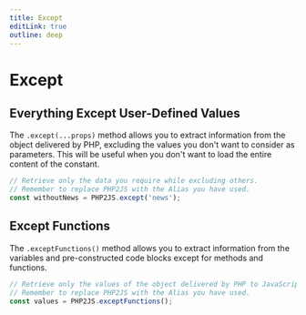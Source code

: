 ```yaml
---
title: Except
editLink: true
outline: deep
---
```


# Except 

## Everything Except User-Defined Values

The `.except(...props)` method allows you to extract information from the object delivered by PHP, excluding the values you don't want to consider as parameters. This will be useful when you don't want to load the entire content of the constant.

```javascript
// Retrieve only the data you require while excluding others.
// Remember to replace PHP2JS with the Alias you have used.
const withoutNews = PHP2JS.except('news');
```

## Except Functions

The `.exceptFunctions()` method allows you to extract information from the variables and pre-constructed code blocks except for methods and functions.

```javascript
// Retrieve only the values of the object delivered by PHP to JavaScript.
// Remember to replace PHP2JS with the Alias you have used.
const values = PHP2JS.exceptFunctions();
```